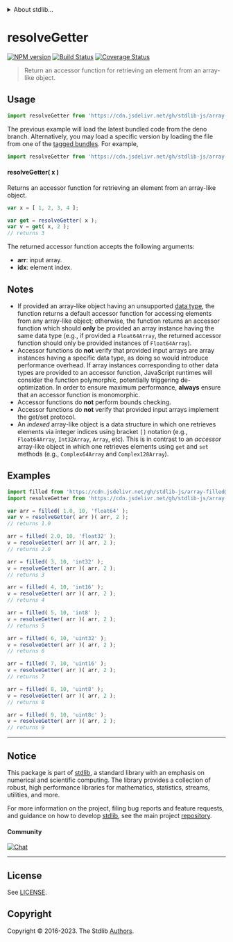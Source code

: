 <!--

@license Apache-2.0

Copyright (c) 2023 The Stdlib Authors.

Licensed under the Apache License, Version 2.0 (the "License");
you may not use this file except in compliance with the License.
You may obtain a copy of the License at

   http://www.apache.org/licenses/LICENSE-2.0

Unless required by applicable law or agreed to in writing, software
distributed under the License is distributed on an "AS IS" BASIS,
WITHOUT WARRANTIES OR CONDITIONS OF ANY KIND, either express or implied.
See the License for the specific language governing permissions and
limitations under the License.

-->


<details>
  <summary>
    About stdlib...
  </summary>
  <p>We believe in a future in which the web is a preferred environment for numerical computation. To help realize this future, we've built stdlib. stdlib is a standard library, with an emphasis on numerical and scientific computation, written in JavaScript (and C) for execution in browsers and in Node.js.</p>
  <p>The library is fully decomposable, being architected in such a way that you can swap out and mix and match APIs and functionality to cater to your exact preferences and use cases.</p>
  <p>When you use stdlib, you can be absolutely certain that you are using the most thorough, rigorous, well-written, studied, documented, tested, measured, and high-quality code out there.</p>
  <p>To join us in bringing numerical computing to the web, get started by checking us out on <a href="https://github.com/stdlib-js/stdlib">GitHub</a>, and please consider <a href="https://opencollective.com/stdlib">financially supporting stdlib</a>. We greatly appreciate your continued support!</p>
</details>

# resolveGetter

[![NPM version][npm-image]][npm-url] [![Build Status][test-image]][test-url] [![Coverage Status][coverage-image]][coverage-url] <!-- [![dependencies][dependencies-image]][dependencies-url] -->

> Return an accessor function for retrieving an element from an array-like object.

<!-- Section to include introductory text. Make sure to keep an empty line after the intro `section` element and another before the `/section` close. -->

<section class="intro">

</section>

<!-- /.intro -->

<!-- Package usage documentation. -->



<section class="usage">

## Usage

```javascript
import resolveGetter from 'https://cdn.jsdelivr.net/gh/stdlib-js/array-base-resolve-getter@deno/mod.js';
```
The previous example will load the latest bundled code from the deno branch. Alternatively, you may load a specific version by loading the file from one of the [tagged bundles](https://github.com/stdlib-js/array-base-resolve-getter/tags). For example,

```javascript
import resolveGetter from 'https://cdn.jsdelivr.net/gh/stdlib-js/array-base-resolve-getter@v0.1.0-deno/mod.js';
```

#### resolveGetter( x )

Returns an accessor function for retrieving an element from an array-like object.

```javascript
var x = [ 1, 2, 3, 4 ];

var get = resolveGetter( x );
var v = get( x, 2 );
// returns 3
```

The returned accessor function accepts the following arguments:

-   **arr**: input array.
-   **idx**: element index.

</section>

<!-- /.usage -->

<!-- Package usage notes. Make sure to keep an empty line after the `section` element and another before the `/section` close. -->

<section class="notes">

## Notes

-   If provided an array-like object having an unsupported [data type][@stdlib/array/dtypes], the function returns a default accessor function for accessing elements from any array-like object; otherwise, the function returns an accessor function which should **only** be provided an array instance having the same data type (e.g., if provided a `Float64Array`, the returned accessor function should only be provided instances of `Float64Array`).
-   Accessor functions do **not** verify that provided input arrays are array instances having a specific data type, as doing so would introduce performance overhead. If array instances corresponding to other data types are provided to an accessor function, JavaScript runtimes will consider the function polymorphic, potentially triggering de-optimization. In order to ensure maximum performance, **always** ensure that an accessor function is monomorphic.
-   Accessor functions do **not** perform bounds checking.
-   Accessor functions do **not** verify that provided input arrays implement the get/set protocol.
-   An _indexed_ array-like object is a data structure in which one retrieves elements via integer indices using bracket `[]` notation (e.g., `Float64Array`, `Int32Array`, `Array`, etc). This is in contrast to an _accessor_ array-like object in which one retrieves elements using `get` and `set` methods (e.g., `Complex64Array` and `Complex128Array`).

</section>

<!-- /.notes -->

<!-- Package usage examples. -->

<section class="examples">

## Examples

<!-- eslint no-undef: "error" -->

```javascript
import filled from 'https://cdn.jsdelivr.net/gh/stdlib-js/array-filled@deno/mod.js';
import resolveGetter from 'https://cdn.jsdelivr.net/gh/stdlib-js/array-base-resolve-getter@deno/mod.js';

var arr = filled( 1.0, 10, 'float64' );
var v = resolveGetter( arr )( arr, 2 );
// returns 1.0

arr = filled( 2.0, 10, 'float32' );
v = resolveGetter( arr )( arr, 2 );
// returns 2.0

arr = filled( 3, 10, 'int32' );
v = resolveGetter( arr )( arr, 2 );
// returns 3

arr = filled( 4, 10, 'int16' );
v = resolveGetter( arr )( arr, 2 );
// returns 4

arr = filled( 5, 10, 'int8' );
v = resolveGetter( arr )( arr, 2 );
// returns 5

arr = filled( 6, 10, 'uint32' );
v = resolveGetter( arr )( arr, 2 );
// returns 6

arr = filled( 7, 10, 'uint16' );
v = resolveGetter( arr )( arr, 2 );
// returns 7

arr = filled( 8, 10, 'uint8' );
v = resolveGetter( arr )( arr, 2 );
// returns 8

arr = filled( 9, 10, 'uint8c' );
v = resolveGetter( arr )( arr, 2 );
// returns 9
```

</section>

<!-- /.examples -->

<!-- Section to include cited references. If references are included, add a horizontal rule *before* the section. Make sure to keep an empty line after the `section` element and another before the `/section` close. -->

<section class="references">

</section>

<!-- /.references -->

<!-- Section for related `stdlib` packages. Do not manually edit this section, as it is automatically populated. -->

<section class="related">

</section>

<!-- /.related -->

<!-- Section for all links. Make sure to keep an empty line after the `section` element and another before the `/section` close. -->


<section class="main-repo" >

* * *

## Notice

This package is part of [stdlib][stdlib], a standard library with an emphasis on numerical and scientific computing. The library provides a collection of robust, high performance libraries for mathematics, statistics, streams, utilities, and more.

For more information on the project, filing bug reports and feature requests, and guidance on how to develop [stdlib][stdlib], see the main project [repository][stdlib].

#### Community

[![Chat][chat-image]][chat-url]

---

## License

See [LICENSE][stdlib-license].


## Copyright

Copyright &copy; 2016-2023. The Stdlib [Authors][stdlib-authors].

</section>

<!-- /.stdlib -->

<!-- Section for all links. Make sure to keep an empty line after the `section` element and another before the `/section` close. -->

<section class="links">

[npm-image]: http://img.shields.io/npm/v/@stdlib/array-base-resolve-getter.svg
[npm-url]: https://npmjs.org/package/@stdlib/array-base-resolve-getter

[test-image]: https://github.com/stdlib-js/array-base-resolve-getter/actions/workflows/test.yml/badge.svg?branch=v0.1.0
[test-url]: https://github.com/stdlib-js/array-base-resolve-getter/actions/workflows/test.yml?query=branch:v0.1.0

[coverage-image]: https://img.shields.io/codecov/c/github/stdlib-js/array-base-resolve-getter/main.svg
[coverage-url]: https://codecov.io/github/stdlib-js/array-base-resolve-getter?branch=main

<!--

[dependencies-image]: https://img.shields.io/david/stdlib-js/array-base-resolve-getter.svg
[dependencies-url]: https://david-dm.org/stdlib-js/array-base-resolve-getter/main

-->

[chat-image]: https://img.shields.io/gitter/room/stdlib-js/stdlib.svg
[chat-url]: https://app.gitter.im/#/room/#stdlib-js_stdlib:gitter.im

[stdlib]: https://github.com/stdlib-js/stdlib

[stdlib-authors]: https://github.com/stdlib-js/stdlib/graphs/contributors

[umd]: https://github.com/umdjs/umd
[es-module]: https://developer.mozilla.org/en-US/docs/Web/JavaScript/Guide/Modules

[deno-url]: https://github.com/stdlib-js/array-base-resolve-getter/tree/deno
[umd-url]: https://github.com/stdlib-js/array-base-resolve-getter/tree/umd
[esm-url]: https://github.com/stdlib-js/array-base-resolve-getter/tree/esm
[branches-url]: https://github.com/stdlib-js/array-base-resolve-getter/blob/main/branches.md

[stdlib-license]: https://raw.githubusercontent.com/stdlib-js/array-base-resolve-getter/main/LICENSE

[@stdlib/array/dtypes]: https://github.com/stdlib-js/array-dtypes/tree/deno

</section>

<!-- /.links -->

